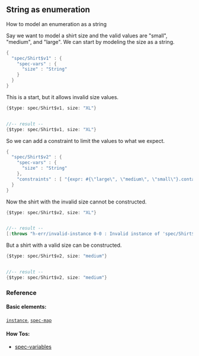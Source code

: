 <!---
  This markdown file was generated. Do not edit.
  -->

## String as enumeration

How to model an enumeration as a string

Say we want to model a shirt size and the valid values are "small", "medium", and "large". We can start by modeling the size as a string.

```java
{
  "spec/Shirt$v1" : {
    "spec-vars" : {
      "size" : "String"
    }
  }
}
```

This is a start, but it allows invalid size values.

```java
{$type: spec/Shirt$v1, size: "XL"}


//-- result --
{$type: spec/Shirt$v1, size: "XL"}
```

So we can add a constraint to limit the values to what we expect.

```java
{
  "spec/Shirt$v2" : {
    "spec-vars" : {
      "size" : "String"
    },
    "constraints" : [ "{expr: #{\"large\", \"medium\", \"small\"}.contains?(size), name: \"size_constraint\"}" ]
  }
}
```

Now the shirt with the invalid size cannot be constructed.

```java
{$type: spec/Shirt$v2, size: "XL"}


//-- result --
[:throws "h-err/invalid-instance 0-0 : Invalid instance of 'spec/Shirt$v2', violates constraints \"spec/Shirt$v2/size_constraint\""]
```

But a shirt with a valid size can be constructed.

```java
{$type: spec/Shirt$v2, size: "medium"}


//-- result --
{$type: spec/Shirt$v2, size: "medium"}
```

### Reference

#### Basic elements:

[`instance`](../halite_basic-syntax-reference-j.md#instance), [`spec-map`](../../halite_spec-syntax-reference.md)

#### How Tos:

* [spec-variables](../how-to/halite_spec-variables-j.md)


